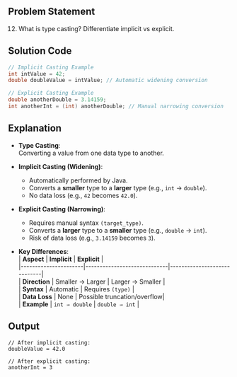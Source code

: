 ## Problem Statement  
12. What is type casting? Differentiate implicit vs explicit.  

## Solution Code  
```java  
// Implicit Casting Example  
int intValue = 42;  
double doubleValue = intValue; // Automatic widening conversion  

// Explicit Casting Example  
double anotherDouble = 3.14159;  
int anotherInt = (int) anotherDouble; // Manual narrowing conversion  
```  

## Explanation  
- **Type Casting**:  
  Converting a value from one data type to another.  

- **Implicit Casting (Widening)**:  
  - Automatically performed by Java.  
  - Converts a **smaller** type to a **larger** type (e.g., `int` → `double`).  
  - No data loss (e.g., `42` becomes `42.0`).  

- **Explicit Casting (Narrowing)**:  
  - Requires manual syntax `(target_type)`.  
  - Converts a **larger** type to a **smaller** type (e.g., `double` → `int`).  
  - Risk of data loss (e.g., `3.14159` becomes `3`).  

- **Key Differences**:  
  | **Aspect**          | **Implicit**                | **Explicit**                |  
  |----------------------|-----------------------------|-----------------------------|  
  | **Direction**        | Smaller → Larger            | Larger → Smaller            |  
  | **Syntax**           | Automatic                   | Requires `(type)`           |  
  | **Data Loss**        | None                        | Possible truncation/overflow|  
  | **Example**          | `int → double`              | `double → int`              |  

## Output  
```  
// After implicit casting:  
doubleValue = 42.0  

// After explicit casting:  
anotherInt = 3  
```